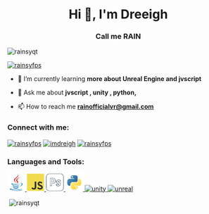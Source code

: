 <h1 align="center">Hi 👋, I'm Dreeigh </h1>
<h3 align="center">Call me RAIN</h3>

<p align="left"> <img src="https://komarev.com/ghpvc/?username=rainsyqt&label=Profile%20views&color=0e75b6&style=flat" alt="rainsyqt" /> </p>

<p align="left"> <a href="https://twitter.com/rainsyfps" target="blank"><img src="https://img.shields.io/twitter/follow/rainsyfps?logo=twitter&style=for-the-badge" alt="rainsyfps" /></a> </p>

- 🌱 I’m currently learning **more about Unreal Engine and jvscript**

- 💬 Ask me about **jvscript , unity , python,**

- 📫 How to reach me **rainofficialvr@gmail.com**

<h3 align="left">Connect with me:</h3>
<p align="left">
<a href="https://twitter.com/rainsyfps" target="blank"><img align="center" src="https://raw.githubusercontent.com/rahuldkjain/github-profile-readme-generator/master/src/images/icons/Social/twitter.svg" alt="rainsyfps" height="30" width="40" /></a>
<a href="https://fb.com/imrainsy" target="blank"><img align="center" src="https://raw.githubusercontent.com/rahuldkjain/github-profile-readme-generator/master/src/images/icons/Social/facebook.svg" alt="imdreigh" height="30" width="40" /></a>
<a href="https://instagram.com/rainsyfps" target="blank"><img align="center" src="https://raw.githubusercontent.com/rahuldkjain/github-profile-readme-generator/master/src/images/icons/Social/instagram.svg" alt="rainsyfps" height="30" width="40" /></a>
</p>

<h3 align="left">Languages and Tools:</h3>
<p align="left"> <a href="https://www.java.com" target="_blank" rel="noreferrer"> <img src="https://raw.githubusercontent.com/devicons/devicon/master/icons/java/java-original.svg" alt="java" width="40" height="40"/> </a> <a href="https://developer.mozilla.org/en-US/docs/Web/JavaScript" target="_blank" rel="noreferrer"> <img src="https://raw.githubusercontent.com/devicons/devicon/master/icons/javascript/javascript-original.svg" alt="javascript" width="40" height="40"/> </a> <a href="https://www.photoshop.com/en" target="_blank" rel="noreferrer"> <img src="https://raw.githubusercontent.com/devicons/devicon/master/icons/photoshop/photoshop-line.svg" alt="photoshop" width="40" height="40"/> </a> <a href="https://www.python.org" target="_blank" rel="noreferrer"> <img src="https://raw.githubusercontent.com/devicons/devicon/master/icons/python/python-original.svg" alt="python" width="40" height="40"/> </a> <a href="https://unity.com/" target="_blank" rel="noreferrer"> <img src="https://www.vectorlogo.zone/logos/unity3d/unity3d-icon.svg" alt="unity" width="40" height="40"/> </a> <a href="https://unrealengine.com/" target="_blank" rel="noreferrer"> <img src="https://raw.githubusercontent.com/kenangundogan/fontisto/036b7eca71aab1bef8e6a0518f7329f13ed62f6b/icons/svg/brand/unreal-engine.svg" alt="unreal" width="40" height="40"/> </a> </p>

<p>&nbsp;<img align="center" src="https://github-readme-stats.vercel.app/api?username=rainsyqt&show_icons=true&locale=en" alt="rainsyqt" /></p>

